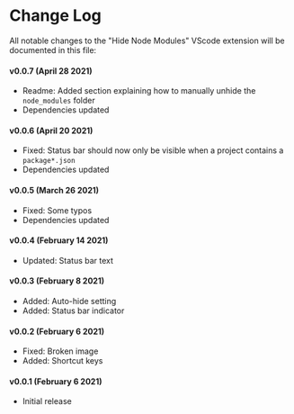 # Change Log

All notable changes to the "Hide Node Modules" VScode extension will be documented in this file:

#### v0.0.7 (April 28 2021)

- Readme: Added section explaining how to manually unhide the `node_modules` folder
- Dependencies updated

#### v0.0.6 (April 20 2021)

- Fixed: Status bar should now only be visible when a project contains a `package*.json` 
- Dependencies updated

#### v0.0.5 (March 26 2021)

- Fixed: Some typos
- Dependencies updated
#### v0.0.4 (February 14 2021)

- Updated: Status bar text

#### v0.0.3 (February 8 2021)

- Added: Auto-hide setting
- Added: Status bar indicator

#### v0.0.2 (February 6 2021)
- Fixed: Broken image
- Added: Shortcut keys

#### v0.0.1 (February 6 2021)

- Initial release
